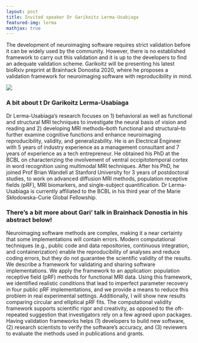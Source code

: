 ```yaml
---
layout: post
title: Invited speaker Dr Garikoitz Lerma-Usabiaga
featured-img: lerma
mathjax: true
---
```


The development of neuroimaging software requires strict validation before it can be widely used by the community. However, there is no established framework to carry out this validation and it is up to the developers to find an adequate validation scheme. Garikoitz will be presenting his latest bioRxiv preprint at Brainhack Donostia 2020,  where he proposes a validation framework for neuroimaging software with reproducibility in mind.


![](https://brainhack-donostia.github.io/assets/img/posts/lerma.jpg)

### A bit about t Dr Garikoitz Lerma-Usabiaga

Dr Lerma-Usabiaga’s research focuses on 1) behavioral as well as functional and structural MRI techniques to investigate the neural basis of vision and reading and 2) developing MRI methods–both functional and structural–to further examine cognitive functions and enhance neuroimaging reproducibility, validity, and generalizability. He is an Electrical Engineer with 5 years of industry experience as a management consultant and 7 years of experience as a tech entrepreneur. He obtained his PhD at the BCBL on characterizing the involvement of ventral occipitotemporal cortex in word recognition using multimodal MRI techniques. After his PhD, he joined Prof Brian Wandell at Stanford University for 3 years of postdoctoral studies, to work on advanced diffusion MRI methods, population receptive fields (pRF), MRI biomarkers, and single-subject quantification. Dr Lerma-Usabiaga is currently affiliated to the BCBL in his third year of the Marie Skłodowska-Curie Global Fellowship.


### There’s a bit more about Gari’ talk in Brainhack Donostia in his abstract below!

Neuroimaging software methods are complex, making it a near certainty that some implementations will contain errors. Modern computational techniques (e.g., public code and data repositories, continuous integration, and containerization) enable the reproducibility of analyses and reduce coding errors, but they do not guarantee the scientific validity of the results.
We describe a framework for validating and sharing software implementations. We apply the framework to an application: population receptive field (pRF) methods for functional MRI data. Using this framework, we identified realistic conditions that lead to imperfect parameter recovery in four public pRF implementations, and we provide a means to reduce this problem in real experimental settings. Additionally, I will show new results comparing circular and elliptical pRF fits.
The computational validity framework supports scientific rigor and creativity, as opposed to the oft-repeated suggestion that investigators rely on a few agreed upon packages. Having validation frameworks helps (1) developers to build new software, (2) research scientists to verify the software’s accuracy, and (3) reviewers to evaluate the methods used in publications and grants.
